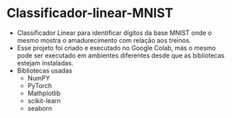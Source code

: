 # Classificador-linear-MNIST
* Classificador Linear para identificar dígitos da base MNIST onde o mesmo mostra o amadurecimento com relação aos treinos.
* Esse projeto foi criado e executado no Google Colab, más o mesmo pode ser executado em ambientes diferentes desde que as bibliotecas estejam instaladas.
* Bibliotecas usadas
  * NumPY
  * PyTorch
  * Mathplotlib
  * scikit-learn
  * seaborn


